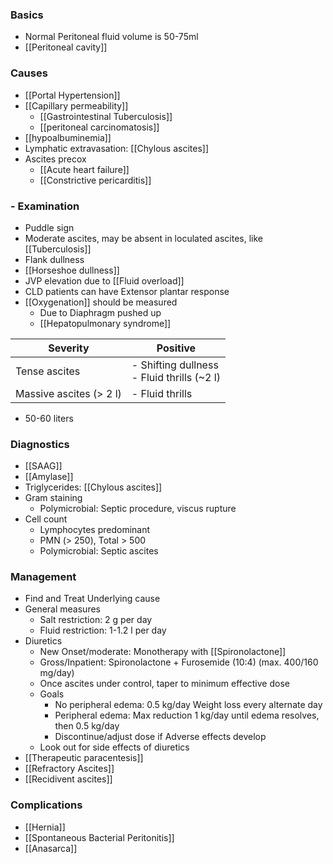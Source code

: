 ### Basics
- Normal Peritoneal fluid volume is 50-75ml
- [[Peritoneal cavity]] 
### Causes
- [[Portal Hypertension]] 
- [[Capillary permeability]] 
	- [[Gastrointestinal Tuberculosis]]
	- [[peritoneal carcinomatosis]] 
- [[hypoalbuminemia]] 
- Lymphatic extravasation: [[Chylous ascites]] 
- Ascites precox
	- [[Acute heart failure]]
	- [[Constrictive pericarditis]] 
### - Examination
- Puddle sign
- Moderate ascites, may be absent in loculated ascites, like [[Tuberculosis]] 
- Flank dullness
- [[Horseshoe dullness]] 
- JVP elevation due to [[Fluid overload]]
- CLD patients can have Extensor plantar response 
- [[Oxygenation]] should be measured 
	- Due to Diaphragm pushed up
	- [[Hepatopulmonary syndrome]] 

| Severity                | Positive                                      |
| ----------------------- | --------------------------------------------- |
| Tense ascites           | - Shifting dullness<br>- Fluid thrills (~2 l) |
| Massive ascites (> 2 l) | - Fluid thrills                               |
- 50-60 liters
### Diagnostics
- [[SAAG]]
- [[Amylase]] 
- Triglycerides: [[Chylous ascites]] 
- Gram staining
	- Polymicrobial: Septic procedure, viscus rupture
- Cell count
	- Lymphocytes predominant
	- PMN (> 250), Total > 500
	- Polymicrobial: Septic ascites

### Management
- Find and Treat Underlying cause
- General measures
	- Salt restriction: 2 g per day
	- Fluid restriction: 1-1.2 l per day
- Diuretics
	- New Onset/moderate: Monotherapy with [[Spironolactone]] 
	- Gross/Inpatient: Spironolactone + Furosemide (10:4) (max. 400/160 mg/day)
	- Once ascites under control, taper to minimum effective dose 
	- Goals
		- No peripheral edema: 0.5 kg/day Weight loss every alternate day
		- Peripheral edema: Max reduction 1 kg/day until edema resolves, then 0.5 kg/day
		- Discontinue/adjust dose if Adverse effects develop
	- Look out for side effects of diuretics
- [[Therapeutic paracentesis]] 
- [[Refractory Ascites]] 
- [[Recidivent ascites]] 

### Complications
- [[Hernia]] 
- [[Spontaneous Bacterial Peritonitis]]
- [[Anasarca]] 








